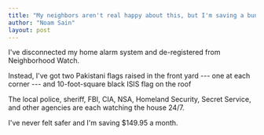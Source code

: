 ```yaml
---
title: "My neighbors aren't real happy about this, but I'm saving a bundle …"
author: "Noam Sain"
layout: post
---
```


I've disconnected my home alarm system and de-registered from Neighborhood Watch.

Instead, I've got two Pakistani flags raised in the front yard --- one at each corner --- and 10-foot-square black ISIS flag on the roof

The local police, sheriff, FBI, CIA, NSA, Homeland Security, Secret Service, and other agencies are each watching the house 24/7.

I've never felt safer and I'm saving $149.95 a month.
